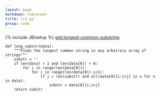 ```yaml
---
layout: page
markdown: redcarpet
title: lcs.py
group: code
---
```

{% include JB/setup %}
[gist:longest-common-substring](https://gist.github.com/hillscottc/947a1f5ddd01bdc85c72#file-long_substr-py)


    def long_substr(data):
        """Finds the longest common string in any arbitrary array of strings"""
        substr = ''
        if len(data) > 1 and len(data[0]) > 0:
            for i in range(len(data[0])):
                for j in range(len(data[0])-i+1):
                    if j > len(substr) and all(data[0][i:i+j] in x for x in data):
                        substr = data[0][i:i+j]
        return substr
